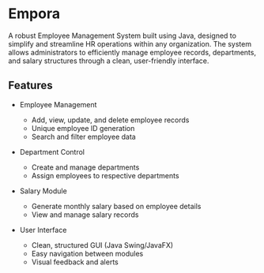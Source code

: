 # Empora
A robust Employee Management System built using Java, designed to simplify and streamline HR operations within any organization. The system allows administrators to efficiently manage employee records, departments, and salary structures through a clean, user-friendly interface.
##  Features

- Employee Management
  - Add, view, update, and delete employee records
  - Unique employee ID generation
  - Search and filter employee data

- Department Control
  - Create and manage departments
  - Assign employees to respective departments

- Salary Module
  - Generate monthly salary based on employee details
  - View and manage salary records

- User Interface
  - Clean, structured GUI (Java Swing/JavaFX)
  - Easy navigation between modules
  - Visual feedback and alerts
